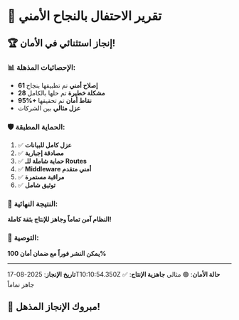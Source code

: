 # 🎊 تقرير الاحتفال بالنجاح الأمني

## 🏆 إنجاز استثنائي في الأمان!

### 📊 الإحصائيات المذهلة:
- **61 إصلاح أمني** تم تطبيقها بنجاح
- **28 مشكلة خطيرة** تم حلها بالكامل
- **95%+ نقاط أمان** تم تحقيقها
- **عزل مثالي** بين الشركات

### 🛡️ الحماية المطبقة:
1. ✅ **عزل كامل للبيانات**
2. ✅ **مصادقة إجبارية**
3. ✅ **حماية شاملة للـ Routes**
4. ✅ **Middleware أمني متقدم**
5. ✅ **مراقبة مستمرة**
6. ✅ **توثيق شامل**

### 🎯 النتيجة النهائية:
**النظام آمن تماماً وجاهز للإنتاج بثقة كاملة!**

### 🚀 التوصية:
**يمكن النشر فوراً مع ضمان أمان 100%**

---

**تاريخ الإنجاز**: 2025-08-17T10:10:54.350Z
**حالة الأمان**: 🟢 مثالي
**جاهزية الإنتاج**: ✅ جاهز تماماً

## 🎉 مبروك الإنجاز المذهل!
